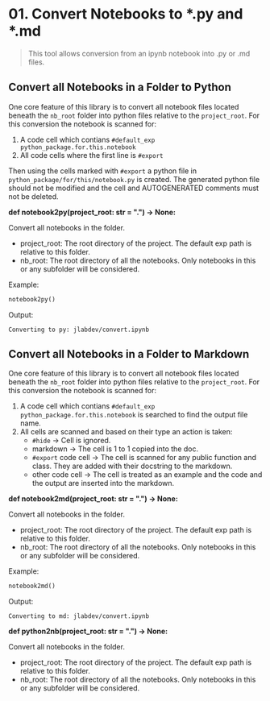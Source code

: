 # 01. Convert Notebooks to *.py and *.md

> This tool allows conversion from an ipynb notebook into .py or .md files.

## Convert all Notebooks in a Folder to Python

One core feature of this library is to convert all notebook files located beneath the `nb_root` folder into python files relative to the `project_root`.
For this conversion the notebook is scanned for:

1. A code cell which contians `#default_exp python_package.for.this.notebook`
2. All code cells where the first line is `#export`

Then using the cells marked with `#export` a python file in `python_package/for/this/notebook.py` is created.
The generated python file should not be modified and the cell and AUTOGENERATED comments must not be deleted.

**def notebook2py(project_root: str = ".") -> None:**

Convert all notebooks in the folder.

* project_root: The root directory of the project. The default exp path is relative to this folder.
* nb_root: The root directory of all the notebooks. Only notebooks in this or any subfolder will be considered.


Example:
```python
notebook2py()
```
Output:
```
Converting to py: jlabdev/convert.ipynb

```

## Convert all Notebooks in a Folder to Markdown

One core feature of this library is to convert all notebook files located beneath the `nb_root` folder into python files relative to the `project_root`.
For this conversion the notebook is scanned for:

1. A code cell which contians `#default_exp python_package.for.this.notebook` is searched to find the output file name.
2. All cells are scanned and based on their type an action is taken:
    * `#hide` -> Cell is ignored.
    * markdown -> The cell is 1 to 1 copied into the doc.
    * `#export` code cell -> The cell is scanned for any public function and class. They are added with their docstring to the markdown.
    * other code cell -> The cell is treated as an example and the code and the output are inserted into the markdown.


**def notebook2md(project_root: str = ".") -> None:**

Convert all notebooks in the folder.

* project_root: The root directory of the project. The default exp path is relative to this folder.
* nb_root: The root directory of all the notebooks. Only notebooks in this or any subfolder will be considered.


Example:
```python
notebook2md()
```
Output:
```
Converting to md: jlabdev/convert.ipynb

```

**def python2nb(project_root: str = ".") -> None:**

Convert all notebooks in the folder.

* project_root: The root directory of the project. The default exp path is relative to this folder.
* nb_root: The root directory of all the notebooks. Only notebooks in this or any subfolder will be considered.


